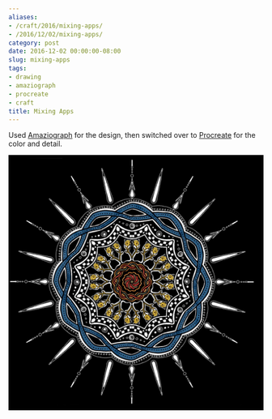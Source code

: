```yaml
---
aliases:
- /craft/2016/mixing-apps/
- /2016/12/02/mixing-apps/
category: post
date: 2016-12-02 00:00:00-08:00
slug: mixing-apps
tags:
- drawing
- amaziograph
- procreate
- craft
title: Mixing Apps
---
```


Used [Amaziograph](http://amaziograph.com/) for the design, then switched over to [Procreate](http://procreate.si/) for the color and detail.

![attachments/img/2016/cover-2016-12-02.jpg](../../../attachments/img/2016/cover-2016-12-02.jpg)
